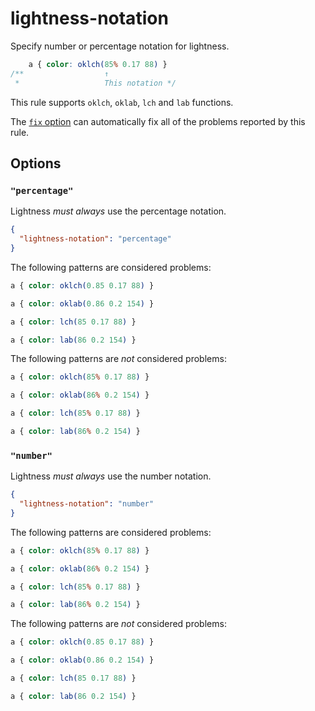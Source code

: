 # lightness-notation

Specify number or percentage notation for lightness.

<!-- prettier-ignore -->
```css
    a { color: oklch(85% 0.17 88) }
/**                  ↑
 *                   This notation */
```

This rule supports `oklch`, `oklab`, `lch` and `lab` functions.

The [`fix` option](../../../docs/user-guide/options.md#fix) can automatically fix all of the problems reported by this rule.

## Options

### `"percentage"`

Lightness _must always_ use the percentage notation.

```json
{
  "lightness-notation": "percentage"
}
```

The following patterns are considered problems:

<!-- prettier-ignore -->
```css
a { color: oklch(0.85 0.17 88) }
```

<!-- prettier-ignore -->
```css
a { color: oklab(0.86 0.2 154) }
```

<!-- prettier-ignore -->
```css
a { color: lch(85 0.17 88) }
```

<!-- prettier-ignore -->
```css
a { color: lab(86 0.2 154) }
```

The following patterns are _not_ considered problems:

<!-- prettier-ignore -->
```css
a { color: oklch(85% 0.17 88) }
```

<!-- prettier-ignore -->
```css
a { color: oklab(86% 0.2 154) }
```

<!-- prettier-ignore -->
```css
a { color: lch(85% 0.17 88) }
```

<!-- prettier-ignore -->
```css
a { color: lab(86% 0.2 154) }
```

### `"number"`

Lightness _must always_ use the number notation.

```json
{
  "lightness-notation": "number"
}
```

The following patterns are considered problems:

<!-- prettier-ignore -->
```css
a { color: oklch(85% 0.17 88) }
```

<!-- prettier-ignore -->
```css
a { color: oklab(86% 0.2 154) }
```

<!-- prettier-ignore -->
```css
a { color: lch(85% 0.17 88) }
```

<!-- prettier-ignore -->
```css
a { color: lab(86% 0.2 154) }
```

The following patterns are _not_ considered problems:

<!-- prettier-ignore -->
```css
a { color: oklch(0.85 0.17 88) }
```

<!-- prettier-ignore -->
```css
a { color: oklab(0.86 0.2 154) }
```

<!-- prettier-ignore -->
```css
a { color: lch(85 0.17 88) }
```

<!-- prettier-ignore -->
```css
a { color: lab(86 0.2 154) }
```
